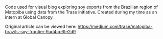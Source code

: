 Code used for visual blog exploring soy exports from the Brazilian region of Matopiba using data from the Trase initiative. Created during my time as an intern at Global Canopy.

Original article can be viewed here: https://medium.com/trase/matopiba-brazils-soy-frontier-9ad4cc6fe2d9

